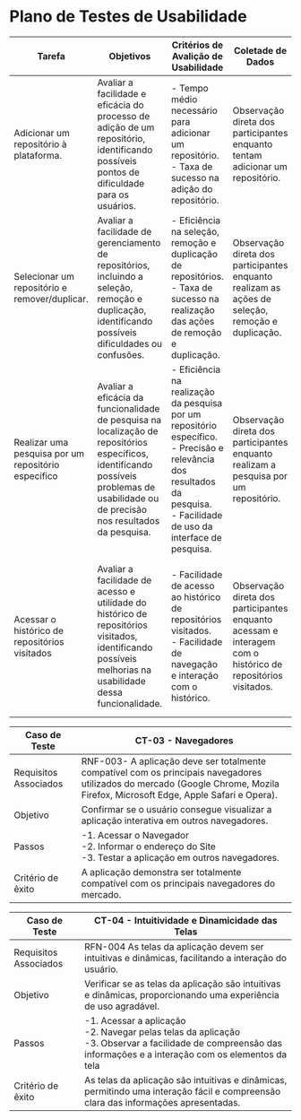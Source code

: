 # Plano de Testes de Usabilidade

| Tarefa | Objetivos | Critérios de Avalição de Usabilidade | Coletade de Dados | Análise dos Resultados | Recomendações |
|--- |--- |--- |--- |--- |--- |
| Adicionar um repositório à plataforma. | Avaliar a facilidade e eficácia do processo de adição de um repositório, identificando possíveis pontos de dificuldade para os usuários. | - Tempo médio necessário para adicionar um repositório.   <br> - Taxa de sucesso na adição do repositório. | Observação direta dos participantes enquanto tentam adicionar um repositório. | - Análise do tempo médio gasto pelos participantes na conclusão da tarefa.  <br> - Cálculo da taxa de sucesso na adição do repositório. | Sugestões para a melhoria da aplicação. |
| Selecionar um repositório e remover/duplicar. | Avaliar a facilidade de gerenciamento de repositórios, incluindo a seleção, remoção e duplicação, identificando possíveis dificuldades ou confusões. | - Eficiência na seleção, remoção e duplicação de repositórios.  <br> - Taxa de sucesso na realização das ações de remoção e duplicação. | Observação direta dos participantes enquanto realizam as ações de seleção, remoção e duplicação. | Análise da eficiência na realização das ações de gerenciamento de repositórios. | Sugestões para a melhoria da aplicação. |
| Realizar uma pesquisa por um repositório específico | Avaliar a eficácia da funcionalidade de pesquisa na localização de repositórios específicos, identificando possíveis problemas de usabilidade ou de precisão nos resultados da pesquisa. | - Eficiência na realização da pesquisa por um repositório específico.  <br> - Precisão e relevância dos resultados da pesquisa.  <br> -  Facilidade de uso da interface de pesquisa. | Observação direta dos participantes enquanto realizam a pesquisa por um repositório.| - Análise da eficiência na realização da pesquisa e no tempo gasto pelos participantes  <br> - Avaliação da precisão e relevância dos resultados da pesquisa. | Sugestões para a melhoria da aplicação. |
| Acessar o histórico de repositórios visitados | Avaliar a facilidade de acesso e utilidade do histórico de repositórios visitados, identificando possíveis melhorias na usabilidade dessa funcionalidade. | - Facilidade de acesso ao histórico de repositórios visitados.  <br> - Facilidade de navegação e interação com o histórico. | Observação direta dos participantes enquanto acessam e interagem com o histórico de repositórios visitados. | - Avaliação da facilidade de acesso e utilidade do histórico de repositórios visitados.  <br> - Identificação de possíveis pontos de confusão ou dificuldade na interação com o histórico. | Sugestões para a melhoria da aplicação. |

| Caso de Teste  |              CT-03 -  Navegadores                   |
|---|---|
| Requisitos Associados |RNF-003- A aplicação deve ser totalmente compatível com os principais navegadores utilizados do mercado (Google Chrome, Mozila Firefox, Microsoft Edge, Apple Safari e Opera).|
|Objetivo| Confirmar se o usuário consegue visualizar a aplicação interativa em outros navegadores.|
|Passos| -1. Acessar o Navegador <br> -2. Informar o endereço do Site <br> -3. Testar a aplicação em outros navegadores.|
 | Critério de êxito | A aplicação demonstra ser totalmente compatível com os principais navegadores do mercado. |





| Caso de Teste  |              CT-04 - Intuitividade e Dinamicidade das Telas                   |
|---|---|
| Requisitos Associados | RFN-004 As telas da aplicação devem ser intuitivas e dinâmicas, facilitando a interação do usuário. |
|Objetivo| Verificar se as telas da aplicação são intuitivas e dinâmicas, proporcionando uma experiência de uso agradável. |
|Passos| -1. Acessar a aplicação <br> -2. Navegar pelas telas da aplicação <br> -3. Observar a facilidade de compreensão das informações e a interação com os elementos da tela |
 | Critério de êxito | As telas da aplicação são intuitivas e dinâmicas, permitindo uma interação fácil e compreensão clara das informações apresentadas. |